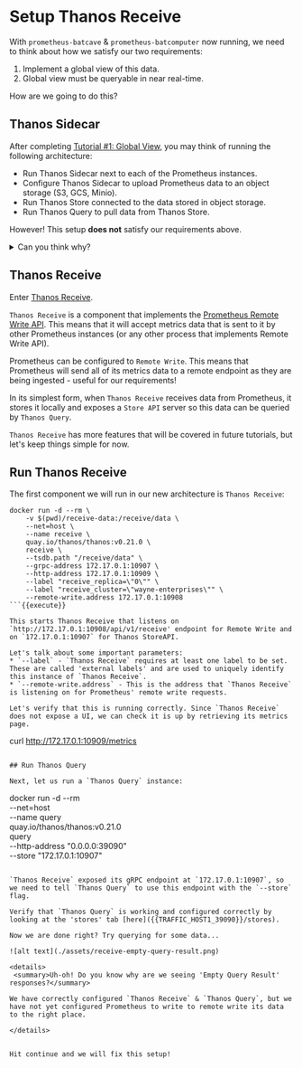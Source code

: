 # Setup Thanos Receive

With `prometheus-batcave` & `prometheus-batcomputer` now running, we need to think about how we satisfy our two requirements:
1. Implement a global view of this data.
1. Global view must be queryable in near real-time.

How are we going to do this?

## Thanos Sidecar

After completing [Tutorial #1: Global View](https://www.katacoda.com/thanos/courses/thanos/1-globalview), you may think of running the following architecture:

* Run Thanos Sidecar next to each of the Prometheus instances.
* Configure Thanos Sidecar to upload Prometheus data to an object storage (S3, GCS, Minio).
* Run Thanos Store connected to the data stored in object storage.
* Run Thanos Query to pull data from Thanos Store.

However! This setup **does not** satisfy our requirements above.

<details>
 <summary>Can you think why?</summary>

Since we cannot access the `Thanos Sidecar` directly - we cannot query metrics data in real-time.

`Thanos Sidecar` only uploads `blocks` of metrics data that have been written to disk, which happens every 2 hours in Prometheus.
<br>
This means that the Global View would be at least 2 hours out of date, and does not satisfy requirement #2.
</details>


## Thanos Receive

Enter [Thanos Receive](https://thanos.io/tip/components/receive.md/).

`Thanos Receive` is a component that implements the [Prometheus Remote Write API](https://prometheus.io/docs/prometheus/latest/configuration/configuration/#remote_write). This means that it will accept metrics data that is sent to it by other Prometheus instances (or any other process that implements Remote Write API).

Prometheus can be configured to `Remote Write`. This means that Prometheus will send all of its metrics data to a remote endpoint as they are being ingested - useful for our requirements!

In its simplest form, when `Thanos Receive` receives data from Prometheus, it stores it locally and exposes a `Store API` server so this data can be queried by `Thanos Query`.

`Thanos Receive` has more features that will be covered in future tutorials, but let's keep things simple for now.

## Run Thanos Receive

The first component we will run in our new architecture is `Thanos Receive`:

```
docker run -d --rm \
    -v $(pwd)/receive-data:/receive/data \
    --net=host \
    --name receive \
    quay.io/thanos/thanos:v0.21.0 \
    receive \
    --tsdb.path "/receive/data" \
    --grpc-address 172.17.0.1:10907 \
    --http-address 172.17.0.1:10909 \
    --label "receive_replica=\"0\"" \
    --label "receive_cluster=\"wayne-enterprises\"" \
    --remote-write.address 172.17.0.1:10908
```{{execute}}

This starts Thanos Receive that listens on `http://172.17.0.1:10908/api/v1/receive' endpoint for Remote Write and on `172.17.0.1:10907` for Thanos StoreAPI.

Let's talk about some important parameters:
* `--label` - `Thanos Receive` requires at least one label to be set. These are called 'external labels' and are used to uniquely identify this instance of `Thanos Receive`.
* `--remote-write.address` - This is the address that `Thanos Receive` is listening on for Prometheus' remote write requests.

Let's verify that this is running correctly. Since `Thanos Receive` does not expose a UI, we can check it is up by retrieving its metrics page.

```
curl http://172.17.0.1:10909/metrics
```{{execute}}

## Run Thanos Query

Next, let us run a `Thanos Query` instance:

```
docker run -d --rm \
    --net=host \
    --name query \
    quay.io/thanos/thanos:v0.21.0 \
    query \
    --http-address "0.0.0.0:39090" \
    --store "172.17.0.1:10907"
```{{execute}}

`Thanos Receive` exposed its gRPC endpoint at `172.17.0.1:10907`, so we need to tell `Thanos Query` to use this endpoint with the `--store` flag.

Verify that `Thanos Query` is working and configured correctly by looking at the 'stores' tab [here]({{TRAFFIC_HOST1_39090}}/stores).

Now we are done right? Try querying for some data...

![alt text](./assets/receive-empty-query-result.png)

<details>
 <summary>Uh-oh! Do you know why are we seeing 'Empty Query Result' responses?</summary>

We have correctly configured `Thanos Receive` & `Thanos Query`, but we have not yet configured Prometheus to write to remote write its data to the right place.

</details>


Hit continue and we will fix this setup!